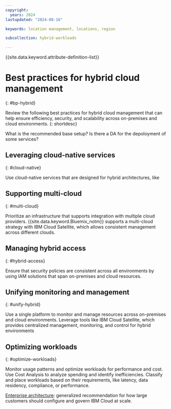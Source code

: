 ```yaml
---
copyright:
  years: 2024
lastupdated: "2024-08-16"

keywords: location management, locations, region

subcollection: hybrid-workloads

---
```


{{site.data.keyword.attribute-definition-list}}

# Best practices for hybrid cloud management
{: #bp-hybrid}

Review the following best practices for hybrid cloud management that can help ensure efficiency, security, and scalability across on-premises and cloud environments.
{: shortdesc}

What is the recommended base setup? Is there a DA for the depoloyment of some services?

## Leveraging cloud-native services
{: #cloud-native}

Use cloud-native services that are designed for hybrid architectures, like

## Supporting multi-cloud
{: #multi-cloud}

Prioritize an infrastructure that supports integration with multiple cloud providers. {{site.data.keyword.Bluemix_notm}} supports a multi-cloud strategy with IBM Cloud Satellite, which allows consistent management across different clouds.

## Managing hybrid access
{: #hybrid-access}

Ensure that security policies are consistent across all environments by using IAM solutions that span on-premises and cloud resources.

## Unifying monitoring and management
{: #unify-hybrid}

Use a single platform to monitor and manage resources across on-premises and cloud environments. Leverage tools like IBM Cloud Satellite, which provides centralized management, monitoring, and control for hybrid environments

## Optimizing workloads
{: #optimize-workloads}

Monitor usage patterns and optimize workloads for performance and cost. Use Cost Analysis to analyze spending and identify inefficiencies. Classify and place workloads based on their requirements, like latency, data residency, compliance, or performance.

[Enterprise architecture](docs/enterprise-account-architecture): generalized recommendation for how large customers should configure and govern IBM Cloud at scale.


